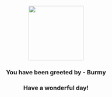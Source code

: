 <p align="center">
    <img src="https://raw.githubusercontent.com/PokeAPI/sprites/master/sprites/pokemon/412.png" width="150" height="150">
</p>
<h3 align="center">You have been greeted by - <b>Burmy</b></h3>
<h3 align="center">Have a wonderful day!</h3>
